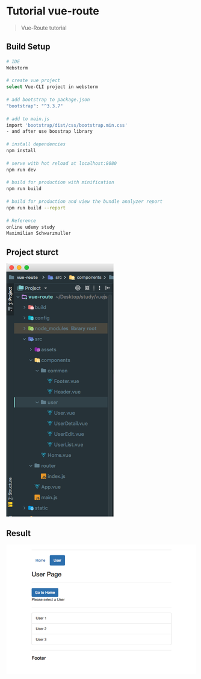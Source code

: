 # Tutorial vue-route 

> Vue-Route tutorial


## Build Setup

``` bash
# IDE
Webstorm

# create vue project 
select Vue-CLI project in webstorm

# add bootstrap to package.json
"bootstrap": "^3.3.7"

# add to main.js
import 'bootstrap/dist/css/bootstrap.min.css'
- and after use boostrap library 

# install dependencies
npm install

# serve with hot reload at localhost:8080
npm run dev

# build for production with minification
npm run build

# build for production and view the bundle analyzer report
npm run build --report

# Reference
online udemy study
Maximilian Schwarzmuller
```

## Project sturct
![Alt text](./doc/struct.png)

## Result
![Alt text](./doc/result.png)